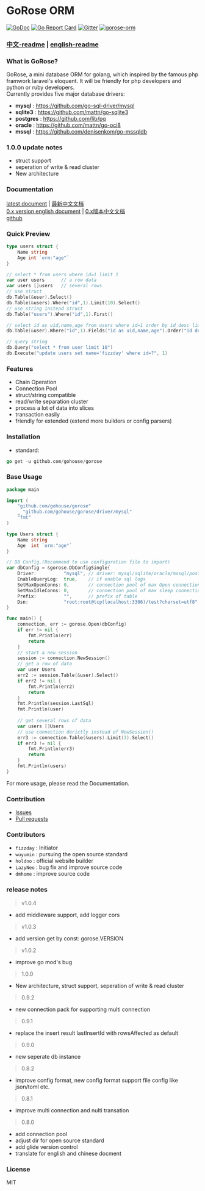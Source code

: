 # GoRose ORM

[![GoDoc](https://godoc.org/github.com/gohouse/gorose?status.svg)](https://godoc.org/github.com/gohouse/gorose)
[![Go Report Card](https://goreportcard.com/badge/github.com/gohouse/gorose)](https://goreportcard.com/report/github.com/gohouse/gorose)
[![Gitter](https://badges.gitter.im/gohouse/gorose.svg)](https://gitter.im/gorose/wechat)
<a target="_blank" href="https://jq.qq.com/?_wv=1027&k=5JJOG9E">
<img border="0" src="http://pub.idqqimg.com/wpa/images/group.png" alt="gorose-orm" title="gorose-orm"></a>

### [中文-readme](https://github.com/gohouse/gorose/blob/master/README_zh-cn.md) | [english-readme](https://github.com/gohouse/gorose/blob/master/README.md)

### What is GoRose?

GoRose, a mini database ORM for golang, which inspired by the famous php framwork laravel's eloquent. It will be friendly for php developers and python or ruby developers.  
Currently provides five major database drivers:   
- **mysql** : <https://github.com/go-sql-driver/mysql>  
- **sqlite3** : <https://github.com/mattn/go-sqlite3>  
- **postgres** : <https://github.com/lib/pq>  
- **oracle** : <https://github.com/mattn/go-oci8>  
- **mssql** : <https://github.com/denisenkom/go-mssqldb>  

### 1.0.0 update notes
- struct support  
- seperation of write & read cluster  
- New architecture  


### Documentation

[latest document](https://www.kancloud.cn/fizz/gorose) | [最新中文文档](https://www.kancloud.cn/fizz/gorose)  
[0.x version english document](https://gohouse.github.io/gorose/dist/en/index.html) | [0.x版本中文文档](https://gohouse.github.io/gorose/dist/zh-cn/index.html)  
[github](https://github.com/gohouse/gorose)  

### Quick Preview

```go
type users struct {
	Name string
	Age int `orm:"age"`
}

// select * from users where id=1 limit 1
var user users      // a row data
var users []users   // several rows
// use struct
db.Table(&user).Select()
db.Table(&users).Where("id",1).Limit(10).Select()
// use string instead struct
db.Table("users").Where("id",1).First()

// select id as uid,name,age from users where id=1 order by id desc limit 10
db.Table(&user).Where("id",1).Fields("id as uid,name,age").Order("id desc").Limit(10).Get()

// query string
db.Query("select * from user limit 10")
db.Execute("update users set name='fizzday' where id=?", 1)
```

### Features

- Chain Operation
- Connection Pool
- struct/string compatible
- read/write separation cluster
- process a lot of data into slices  
- transaction easily  
- friendly for extended (extend more builders or config parsers)  

### Installation

- standard:  
```go
go get -u github.com/gohouse/gorose
```

### Base Usage
```go
package main

import (
	"github.com/gohouse/gorose"
	_ "github.com/gohouse/gorose/driver/mysql"
	"fmt"
)

type Users struct {
	Name string
	Age  int `orm:"age"`
}

// DB Config.(Recommend to use configuration file to import)
var dbConfig = &gorose.DbConfigSingle{
    Driver:          "mysql", // driver: mysql/sqlite/oracle/mssql/postgres
    EnableQueryLog:  true,    // if enable sql logs
    SetMaxOpenConns: 0,       // connection pool of max Open connections, default zero
    SetMaxIdleConns: 0,       // connection pool of max sleep connections
    Prefix:          "",      // prefix of table
    Dsn:             "root:root@tcp(localhost:3306)/test?charset=utf8", // db dsn
}

func main() {
	connection, err := gorose.Open(dbConfig)
	if err != nil {
		fmt.Println(err)
		return
	}
	// start a new session
	session := connection.NewSession()
	// get a row of data
	var user Users
	err2 := session.Table(&user).Select()
	if err2 != nil {
		fmt.Println(err2)
		return
	}
	fmt.Println(session.LastSql)
	fmt.Println(user)
	
	// get several rows of data
	var users []Users
	// use connection derictly instead of NewSession()
	err3 := connection.Table(&users).Limit(3).Select()
	if err3 != nil {
		fmt.Println(err3)
		return
	}
	fmt.Println(users)
}
```

For more usage, please read the Documentation.

### Contribution

- [Issues](https://github.com/gohouse/gorose/issues)
- [Pull requests](https://github.com/gohouse/gorose/pulls)

### Contributors

- `fizzday` : Initiator  
- `wuyumin` : pursuing the open source standard  
- `holdno`  : official website builder  
- `LazyNeo` : bug fix and improve source code  
- `dmhome`  : improve source code 
 
### release notes

> v1.0.4

- add middleware support, add logger cors

> v1.0.3

- add version get by const: gorose.VERSION

> v1.0.2

- improve go mod's bug

> 1.0.0

- New architecture, struct support, seperation of write & read cluster  

> 0.9.2  

- new connection pack for supporting multi connection

> 0.9.1  

- replace the insert result lastInsertId with rowsAffected as default

> 0.9.0  

- new seperate db instance

> 0.8.2  

- improve config format, new config format support file config like json/toml etc.

> 0.8.1

- improve multi connection and nulti transation

> 0.8.0  

- add connection pool  
- adjust dir for open source standard  
- add glide version control  
- translate for english and chinese docment  

### License

MIT
